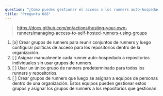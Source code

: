 ```yaml
---
question: "¿Cómo puedes gestionar el acceso a los runners auto-hospedados en una organización usando grupos de runners?"
title: "Pregunta 088"
---
```


> https://docs.github.com/en/actions/hosting-your-own-runners/managing-access-to-self-hosted-runners-using-groups
1. [x] Crear grupos de runners para reunir conjuntos de runners y luego configurar políticas de acceso para los repositorios dentro de la organización.
1. [ ] Asignar manualmente cada runner auto-hospedado a repositorios individuales sin usar grupos de runners.
1. [ ] Usar un único grupo de runners predeterminado para todos los runners y repositorios.
1. [ ] Crear grupos de runners que luego se asignan a equipos de personas dentro de una organización. Estos equipos pueden gestionar estos grupos y asignar los grupos de runners a los repositorios que gestionan.
